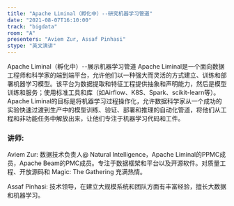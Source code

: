 ```yaml
---
title: "Apache Liminal（孵化中）--研究机器学习管道"
date: "2021-08-07T16:10:00" 
track: "bigdata"
room: "A"
presenters: "Aviem Zur, Assaf Pinhasi"
stype: "英文演讲"
---
```

Apache Liminal（孵化中）--展示机器学习管道
 Apache Liminal是一个面向数据工程师和科学家的端到端平台，允许他们以一种强大而灵活的方式建立、训练和部署机器学习模型。该平台为数据提取和特征工程提供抽象和声明能力，然后是模型训练和服务；使用标准工具和库（如Airflow、K8S、Spark、scikit-learn等）。
 Apache Liminal的目标是将机器学习过程操作化，允许数据科学家从一个成功的实验快速过渡到生产中的模型训练、验证、部署和推理的自动化管道，将他们从工程和非功能任务中解放出来，让他们专注于机器学习代码和工件。
 ### 讲师: 
 Aviem Zur:  数据技术负责人@ Natural Intelligence，Apache Liminal的PPMC成员，Apache Beam的PMC成员。专注于数据框架和平台以及开源软件。对质量工程、开放源码和 Magic: The Gathering 充满热情。

Assaf Pinhasi:  技术领导，在建立大规模系统和团队方面有丰富经验，擅长大数据和机器学习。